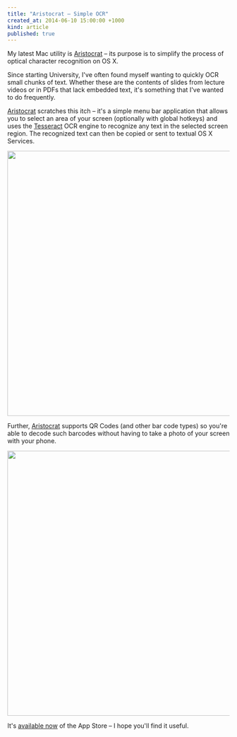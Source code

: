 ```yaml
---
title: "Aristocrat – Simple OCR"
created_at: 2014-06-10 15:00:00 +1000
kind: article
published: true
---
```


My latest Mac utility is [Aristocrat](/projects/aristocrat/) – its purpose is to simplify the process of optical character recognition on OS X.

<!-- more -->

Since starting University, I've often found myself wanting to quickly OCR small chunks of text. Whether these are the contents of slides from lecture videos or in PDFs that lack embedded text, it's something that I've wanted to do frequently.

[Aristocrat](/projects/aristocrat/) scratches this itch – it's a simple menu bar application that allows you to select an area of your screen (optionally with global hotkeys) and uses the [Tesseract](https://code.google.com/p/tesseract-ocr/) OCR engine to recognize any text in the selected screen region. The recognized text can then be copied or sent to textual OS X Services.

<img class="responsive center" style="width: 600px;" src="/projects/aristocrat/1.jpg">

Further, [Aristocrat](/projects/aristocrat/) supports QR Codes (and other bar code types) so you're able to decode such barcodes without having to take a photo of your screen with your phone.

<img class="responsive center" style="width: 600px;" src="/projects/aristocrat/3.jpg">

It's [available now](/projects/aristocrat/) of the App Store – I hope you'll find it useful.
